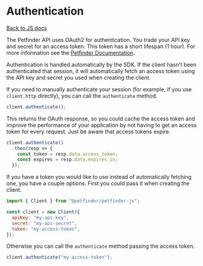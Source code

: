 # Authentication

[Back to JS docs](README.md)

The Petfinder API uses OAuth2 for authentication. You trade your API key and
secret for an access token. This token has a short lifespan (1 hour). For more
information see the [Petfinder Documentation](https://www.petfinder.com/developers/v2/docs/#using-the-api).

Authentication is handled automatically by the SDK. If the client hasn't been
authenticated that session, it will automatically fetch an access token using
the API key and secret you used when creating the client.

If you need to manually authenticate your session (for example, if you use
`client.http` directly), you can call the `authenticate` method.

```js
client.authenticate();
```

This returns the OAuth response, so you could cache the access token and
improve the performance of your application by not having to get an access
token for every request. Just be aware that access tokens expire.

```js
client.authenticate()
  .then(resp => {
    const token = resp.data.access_token;
    const expires = resp.data.expires_in;
  });
```

If you have a token you would like to use instead of automatically fetching
one, you have a couple options. First you could pass it when creating the
client.

```js
import { Client } from "@petfinder/petfinder-js";

const client = new Client({
  apiKey: "my-api-key",
  secret: "my-api-secret",
  token: "my-access-token",
});
```

Otherwise you can call the `authenticate` method passing the access token.

```js
client.authenticate("my-access-token");
```
